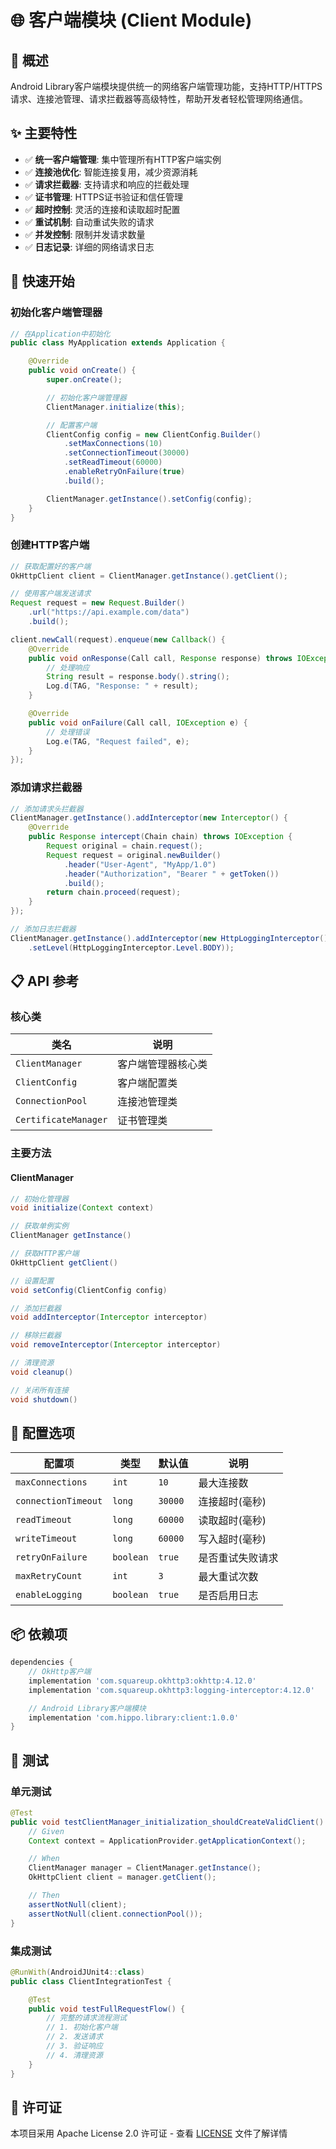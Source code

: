 # 🌐 客户端模块 (Client Module)

## 🎯 概述

Android Library客户端模块提供统一的网络客户端管理功能，支持HTTP/HTTPS请求、连接池管理、请求拦截器等高级特性，帮助开发者轻松管理网络通信。

## ✨ 主要特性

- ✅ **统一客户端管理**: 集中管理所有HTTP客户端实例
- ✅ **连接池优化**: 智能连接复用，减少资源消耗
- ✅ **请求拦截器**: 支持请求和响应的拦截处理
- ✅ **证书管理**: HTTPS证书验证和信任管理
- ✅ **超时控制**: 灵活的连接和读取超时配置
- ✅ **重试机制**: 自动重试失败的请求
- ✅ **并发控制**: 限制并发请求数量
- ✅ **日志记录**: 详细的网络请求日志

## 🚀 快速开始

### 初始化客户端管理器

```java
// 在Application中初始化
public class MyApplication extends Application {

    @Override
    public void onCreate() {
        super.onCreate();

        // 初始化客户端管理器
        ClientManager.initialize(this);

        // 配置客户端
        ClientConfig config = new ClientConfig.Builder()
            .setMaxConnections(10)
            .setConnectionTimeout(30000)
            .setReadTimeout(60000)
            .enableRetryOnFailure(true)
            .build();

        ClientManager.getInstance().setConfig(config);
    }
}
```

### 创建HTTP客户端

```java
// 获取配置好的客户端
OkHttpClient client = ClientManager.getInstance().getClient();

// 使用客户端发送请求
Request request = new Request.Builder()
    .url("https://api.example.com/data")
    .build();

client.newCall(request).enqueue(new Callback() {
    @Override
    public void onResponse(Call call, Response response) throws IOException {
        // 处理响应
        String result = response.body().string();
        Log.d(TAG, "Response: " + result);
    }

    @Override
    public void onFailure(Call call, IOException e) {
        // 处理错误
        Log.e(TAG, "Request failed", e);
    }
});
```

### 添加请求拦截器

```java
// 添加请求头拦截器
ClientManager.getInstance().addInterceptor(new Interceptor() {
    @Override
    public Response intercept(Chain chain) throws IOException {
        Request original = chain.request();
        Request request = original.newBuilder()
            .header("User-Agent", "MyApp/1.0")
            .header("Authorization", "Bearer " + getToken())
            .build();
        return chain.proceed(request);
    }
});

// 添加日志拦截器
ClientManager.getInstance().addInterceptor(new HttpLoggingInterceptor()
    .setLevel(HttpLoggingInterceptor.Level.BODY));
```

## 📋 API 参考

### 核心类

| 类名 | 说明 |
|------|------|
| `ClientManager` | 客户端管理器核心类 |
| `ClientConfig` | 客户端配置类 |
| `ConnectionPool` | 连接池管理类 |
| `CertificateManager` | 证书管理类 |

### 主要方法

#### ClientManager

```java
// 初始化管理器
void initialize(Context context)

// 获取单例实例
ClientManager getInstance()

// 获取HTTP客户端
OkHttpClient getClient()

// 设置配置
void setConfig(ClientConfig config)

// 添加拦截器
void addInterceptor(Interceptor interceptor)

// 移除拦截器
void removeInterceptor(Interceptor interceptor)

// 清理资源
void cleanup()

// 关闭所有连接
void shutdown()
```

## 🔧 配置选项

| 配置项 | 类型 | 默认值 | 说明 |
|--------|------|--------|------|
| `maxConnections` | `int` | `10` | 最大连接数 |
| `connectionTimeout` | `long` | `30000` | 连接超时(毫秒) |
| `readTimeout` | `long` | `60000` | 读取超时(毫秒) |
| `writeTimeout` | `long` | `60000` | 写入超时(毫秒) |
| `retryOnFailure` | `boolean` | `true` | 是否重试失败请求 |
| `maxRetryCount` | `int` | `3` | 最大重试次数 |
| `enableLogging` | `boolean` | `true` | 是否启用日志 |

## 📦 依赖项

```gradle
dependencies {
    // OkHttp客户端
    implementation 'com.squareup.okhttp3:okhttp:4.12.0'
    implementation 'com.squareup.okhttp3:logging-interceptor:4.12.0'

    // Android Library客户端模块
    implementation 'com.hippo.library:client:1.0.0'
}
```

## 🧪 测试

### 单元测试

```java
@Test
public void testClientManager_initialization_shouldCreateValidClient() {
    // Given
    Context context = ApplicationProvider.getApplicationContext();

    // When
    ClientManager manager = ClientManager.getInstance();
    OkHttpClient client = manager.getClient();

    // Then
    assertNotNull(client);
    assertNotNull(client.connectionPool());
}
```

### 集成测试

```java
@RunWith(AndroidJUnit4::class)
public class ClientIntegrationTest {

    @Test
    public void testFullRequestFlow() {
        // 完整的请求流程测试
        // 1. 初始化客户端
        // 2. 发送请求
        // 3. 验证响应
        // 4. 清理资源
    }
}
```

## 📄 许可证

本项目采用 Apache License 2.0 许可证 - 查看 [LICENSE](../LICENSE) 文件了解详情
